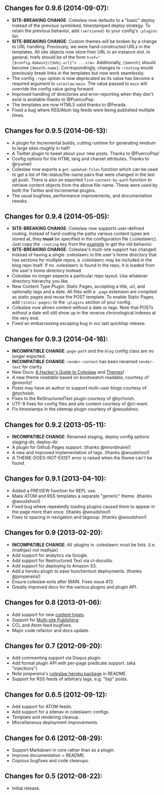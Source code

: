 ## Changes for 0.9.6 (2014-09-07):

* **SITE-BREAKING CHANGE**: Coleslaw now defaults to a "basic" deploy
  instead of the previous symlinked, timestamped deploy strategy.
  To retain the previous behavior, add `(versioned)` to your config's
  `:plugins` list.
* **SITE-BREAKING CHANGE**: Custom themes will be broken by a change
  to URL handling. Previously, we were hand-constructed URLs in the
  templates. All site objects now store their URL in an instance slot.
  In general, hrefs should be of the form `href="{$config.domain}/{$obj.url}"> ...</a>`.
  Additionally, `{$month}` should become `{$month.name}`.
  Correspondingly, changes to `:routing` would previously break links in
  the templates but now work seamlessly.
* The config `:repo` option is now deprecated as its value has become
  a required argument to `coleslaw:main`. The value passed to `main`
  will override the config value going forward.
* Improved handling of directories and error-reporting when they
  don't exist is available thanks to @PuercoPop.
* The templates are now HTML5 valid thanks to @Ferada.
* Fixed a bug where RSS/Atom tag feeds were being published multiple times.

## Changes for 0.9.5 (2014-06-13):

* A plugin for Incremental builds, cutting runtime for generating
  medium to large sites roughly in half!
* A Twitter plugin to tweet about your new posts. Thanks to @PuercoPop!
* Config options for the HTML lang and charset attributes. Thanks to @ryumei!
* Coleslaw now exports a `get-updated-files` function which can be
  used to get a list of file-status/file-name pairs that were changed
  in the last git push. There is also an exported `find-content-by-path`
  function to retrieve content objects from the above file-name. These
  were used by both the Twitter and Incremental plugins.
* The usual bugfixes, performance improvements, and documentation tweaks.

## Changes for 0.9.4 (2014-05-05):

* **SITE-BREAKING CHANGE**: Coleslaw now supports user-defined routing.
  Instead of hard-coding the paths various content types are stored at,
  they **must** be specified in the configuration file (.coleslawrc).
  Just copy the `:routing` key from the [example][example.rc] to
  get the old behavior.
* **SITE-BREAKING CHANGE**: Coleslaw's multi-site support has changed.
  Instead of having a single .coleslawrc in the user's home directory
  that has sections for multiple repos, a .coleslawrc may be included
  *in* the blog repo itself. If no .coleslawrc is found in the repo,
  it is loaded from the user's home directory instead.
* Coleslaw no longer expects a particular repo layout. Use whatever
  directory hierarchy you like.
* New Content Type Plugin: Static Pages, accepting a title, url, and
  optionally tags and a date. All files with a `.page` extension are
  compiled as static pages and reuse the POST template.
  To enable Static Pages, add `(static-pages)` to the `:plugins`
  section of your config.
* Coleslaw now allows content without a date or tags. Note that POSTs
  without a date will still show up in the reverse chronological
  indexes at the very end.
* Fixed an embarrassing escaping bug in our last quicklisp release.

## Changes for 0.9.3 (2014-04-16):

* **INCOMPATIBLE CHANGE**: `page-path` and the `blog` config class are no longer exported.
* **INCOMPATIBLE CHANGE**: `render-content` has been renamed `render-text` for clarity.
* New Docs: [A Hacker's Guide to Coleslaw][hacking_guide] and [Themes][theming_guide]!
* A new theme *readable* based on bootswatch readable, courtesy of @rmoritz!
* Posts may have an author to support multi-user blogs courtesy of @tychoish.
* Fixes to the ReStructuredText plugin courtesy of @tychoish.
* UTF-8 fixes for config files and site content courtesy of @cl-ment.
* Fix timestamps in the sitemap plugin courtesy of @woudshoo.

## Changes for 0.9.2 (2013-05-11):

* **INCOMPATIBLE CHANGE**: Renamed staging, deploy config options staging-dir, deploy-dir.
* A plugin for Github Pages support. (thanks @mrordinaire!)
* A new and improved implementation of tags. (thanks @woudshoo!)
* A THEME-DOES-NOT-EXIST error is raised when the theme can't be found.

## Changes for 0.9.1 (2013-04-10):

* Added a PREVIEW function for REPL use.
* Make ATOM and RSS templates a separate "generic" theme. (thanks @woudshoo!)
* Fixed bug where repeatedly loading plugins caused them to appear in the page more than once. (thanks @woudshoo!)
* Fixes to spacing in navigation and tagsoup. (thanks @woudshoo!)

## Changes for 0.9 (2013-02-20):

* **INCOMPATIBLE CHANGE**: All :plugins in .coleslawrc must be lists. (i.e. (mathjax) not mathjax)
* Add support for analytics via Google.
* Add support for Restructured Text via cl-docutils.
* Add support for deploying to Amazon S3.
* Add a heroku plugin to ease hunchentoot deployments. (thanks @jsmpereira!)
* Ensure coleslaw exits after MAIN. Fixes issue #13.
* Greatly improved docs for the various plugins and plugin API.

## Changes for 0.8 (2013-01-06):

* Add support for new [content types](http://blog.redlinernotes.com/posts/Lessons-from-Coleslaw.html).
* Support for [Multi-site Publishing](http://blub.co.za/posts/Adding-multi-site-support-to-Coleslaw.html).
* CCL and Atom feed bugfixes.
* Major code refactor and docs update.

## Changes for 0.7 (2012-09-20):

* Add commenting support via Disqus plugin.
* Add formal plugin API with per-page predicate support. (aka "injections")
* Note jsmpereira's [coleslaw heroku package](https://github.com/jsmpereira/coleslaw-heroku) in README.
* Support for RSS feeds of arbitrary tags, e.g. "lisp" posts.

## Changes for 0.6.5 (2012-09-12):

* Add support for ATOM feeds.
* Add support for a sitenav in coleslawrc configs.
* Template and rendering cleanup.
* Miscellaneous deployment improvements.

## Changes for 0.6 (2012-08-29):

* Support Markdown in core rather than as a plugin.
* Improve documentation + README.
* Copious bugfixes and code cleanups.

## Changes for 0.5 (2012-08-22):

* Initial release.

[hacking_guide]:  https://github.com/redline6561/coleslaw/blob/master/docs/hacking.md
[theming_guide]:  https://github.com/redline6561/coleslaw/blob/master/docs/themes.md
[example.rc]: https://github.com/redline6561/coleslaw/blob/master/examples/example.coleslawrc

